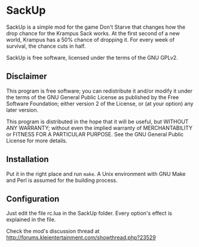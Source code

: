 # SackUp

SackUp is a simple mod for the game Don't Starve that changes how the drop chance for the Krampus Sack works. At the first second of a new world, Krampus has a 50% chance of dropping it. For every week of survival, the chance cuts in half.

SackUp is free software, licensed under the terms of the GNU GPLv2.

## Disclaimer
This program is free software; you can redistribute it and/or
modify it under the terms of the GNU General Public License
as published by the Free Software Foundation; either version 2
of the License, or (at your option) any later version.

This program is distributed in the hope that it will be useful,
but WITHOUT ANY WARRANTY; without even the implied warranty of
MERCHANTABILITY or FITNESS FOR A PARTICULAR PURPOSE.  See the
GNU General Public License for more details.

## Installation
Put it in the right place and run `make`. A Unix environment with GNU Make and Perl is assumed for the building process.

## Configuration
Just edit the file rc.lua in the SackUp folder. Every option's effect is explained in the file.


Check the mod's discussion thread at http://forums.kleientertainment.com/showthread.php?23529
